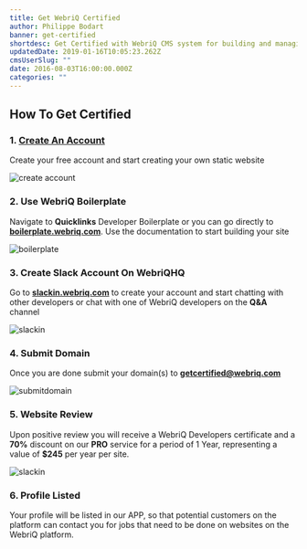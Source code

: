 ```yaml
---
title: Get WebriQ Certified
author: Philippe Bodart
banner: get-certified
shortdesc: Get Certified with WebriQ CMS system for building and managing Static Pages
updatedDate: 2019-01-16T10:05:23.262Z
cmsUserSlug: ""
date: 2016-08-03T16:00:00.000Z
categories: ""
---
```


## How To Get Certified

### 1. [Create An Account](http://app.webriq.com/sites/create)

Create your free account and start creating your own static website

![create account](  register.jpg)

### 2. Use WebriQ Boilerplate

Navigate to **Quicklinks** Developer  Boilerplate or you can go   directly to [**boilerplate.webriq.com**](http://boilerplate.webriq.com/). Use the documentation to start building your site

![boilerplate](boiler.jpg)

### 3. Create Slack Account On WebriQHQ

Go to [**slackin.webriq.com**](http://slackin.webriq.com/) to create your account and start chatting with other developers or chat with one of WebriQ developers on the **Q&amp;A** channel

![slackin]( createacctslack.jpg)

### 4. Submit Domain

Once you are done submit your domain(s) to [**getcertified@webriq.com**](mailto:getcertified@webriq.com)

![submitdomain](submitdomain.jpg)

### 5. Website Review
Upon positive review you will receive a WebriQ Developers certificate and a **70%** discount on our **PRO** service for a period of 1 Year, representing a value of **$245** per year per site.

![slackin](review.jpg)

### 6. Profile Listed

Your profile will be listed in our APP, so that potential customers on the platform can contact you for jobs that need to be done on websites on the WebriQ platform.












